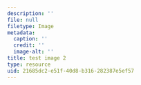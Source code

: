 ```yaml
---
description: ''
file: null
filetype: Image
metadata:
  caption: ''
  credit: ''
  image-alt: ''
title: test image 2
type: resource
uid: 21685dc2-e51f-40d8-b316-282387e5ef57
---
```

